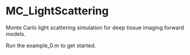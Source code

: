 # MC_LightScattering
Monte Carlo light scattering simulation for deep tissue imaging forward models.

Run the example_0.m to get started.
